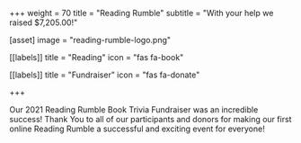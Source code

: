 +++
weight = 70
title = "Reading Rumble"
subtitle = "With your help we raised $7,205.00!"

[asset]
  image = "reading-rumble-logo.png"
  
[[labels]]
  title = "Reading"
  icon = "fas fa-book"
  
[[labels]]
  title = "Fundraiser"
  icon = "fas fa-donate"
  
+++

Our 2021 Reading Rumble Book Trivia Fundraiser was an incredible success! Thank You to all of our participants and donors for making our first online Reading Rumble a successful and exciting event for everyone!
